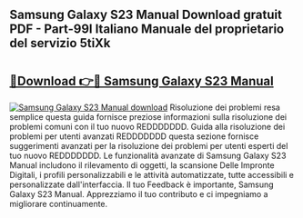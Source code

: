 ## Samsung Galaxy S23 Manual Download gratuit PDF - Part-99I Italiano Manuale del proprietario del servizio 5tiXk

# <h2><a href="http://dfbmbgu.blite.top/?on=Samsung+Galaxy+S23+Manual">🔗Download 👉🔴 Samsung Galaxy S23 Manual</a></h2>

[![Samsung Galaxy S23 Manual download](https://i.imgur.com/lujVjoI.png)](http://dfbmbgu.blite.top/?on=Samsung+Galaxy+S23+Manual)
Risoluzione dei problemi resa semplice questa guida fornisce preziose informazioni sulla risoluzione dei problemi comuni con il tuo nuovo REDDDDDDD. Guida alla risoluzione dei problemi per utenti avanzati REDDDDDDD questa sezione fornisce suggerimenti avanzati per la risoluzione dei problemi per utenti esperti del tuo nuovo REDDDDDDD. Le funzionalità avanzate di Samsung Galaxy S23 Manual includono il rilevamento di oggetti, la scansione Delle Impronte Digitali, i profili personalizzabili e le attività automatizzate, tutte accessibili e personalizzate dall'interfaccia. Il tuo Feedback è importante, Samsung Galaxy S23 Manual. Apprezziamo il tuo contributo e ci impegniamo a migliorare continuamente.
